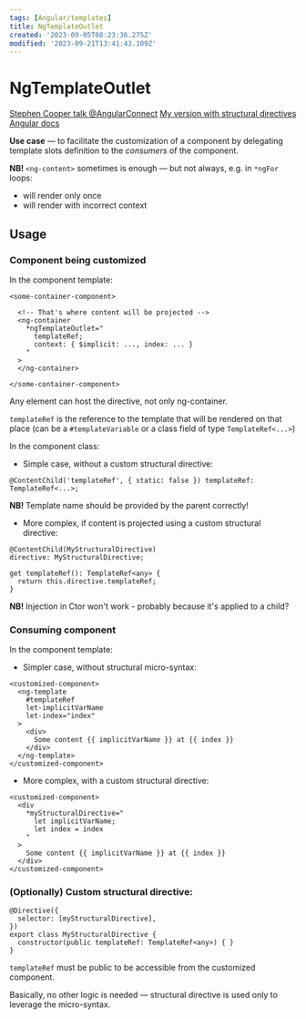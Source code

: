 ```yaml
---
tags: [Angular/templates]
title: NgTemplateOutlet
created: '2023-09-05T08:23:36.275Z'
modified: '2023-09-21T13:41:43.109Z'
---
```


# NgTemplateOutlet

[Stephen Cooper talk @AngularConnect](https://www.youtube.com/watch?v=2SnVxPeJdwE)
[My version with structural directives](https://stackblitz.com/edit/ngtemplateoutletcontext-xvzh2j?file=src%2Fapp%2Fmy-selector%2Fmy-selector.component.html)
[Angular docs](https://angular.io/api/common/NgTemplateOutlet)

**Use case** &mdash; to facilitate the customization of a component by delegating template slots definition to the _consumers_ of the component.

**NB!** `<ng-content>` sometimes is enough &mdash; but not always, e.g. in `*ngFor` loops:
- will render only once
- will render with incorrect context


## Usage


### Component being customized

In the component template:
```
<some-container-component>

  <!-- That's where content will be projected -->
  <ng-container 
    *ngTemplateOutlet="
      templateRef; 
      context: { $implicit: ..., index: ... }
    "
  >
  </ng-container>

</some-container-component>
```

Any element can host the directive, not only ng-container.

`templateRef` is the reference to the template that will be rendered on that place (can be a `#templateVariable` or a class field of type `TemplateRef<...>`)


In the component class:

- Simple case, without a custom structural directive:
```
@ContentChild('templateRef', { static: false }) templateRef: TemplateRef<...>;
```
**NB!** Template name should be provided by the parent correctly!

- More complex, if content is projected using a custom structural directive:
```
@ContentChild(MyStructuralDirective)
directive: MyStructuralDirective;

get templateRef(): TemplateRef<any> {
  return this.directive.templateRef;
}
```
**NB!** Injection in Ctor won't work - probably because it's applied to a child?


### Consuming component

In the component template:

- Simpler case, without structural micro-syntax:
```
<customized-component>
  <ng-template 
    #templateRef 
    let-implicitVarName 
    let-index="index"
  >
    <div>
      Some content {{ implicitVarName }} at {{ index }}
    </div>
  </ng-template>
</customized-component>
```

- More complex, with a custom structural directive:
```
<customized-component>
  <div
    *myStructuralDirective="
      let implicitVarName;
      let index = index
    "
  >
    Some content {{ implicitVarName }} at {{ index }}
  </div>
</customized-component>
```


### (Optionally) Custom structural directive:

```
@Directive({
  selector: [myStructuralDirective],
})
export class MyStructuralDirective {
  constructor(public templateRef: TemplateRef<any>) { }
}
```

`templateRef` must be public to be accessible from the customized component.

Basically, no other logic is needed &mdash; structural directive is used only to leverage the micro-syntax.







